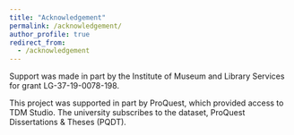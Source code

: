 ```yaml
---
title: "Acknowledgement"
permalink: /acknowledgement/
author_profile: true
redirect_from: 
  - /acknowledgement
---
```

<p>
<a href="/images/imls.jpeg"></a>
Support was made in part by the Institute of Museum and Library Services for grant LG-37-19-0078-198.
</p>

<p>
<a href="/images/proquest.jpeg"></a>
This project was supported in part by ProQuest, which provided access to TDM Studio. The university subscribes to the dataset, ProQuest Dissertations & Theses (PQDT).
</p>